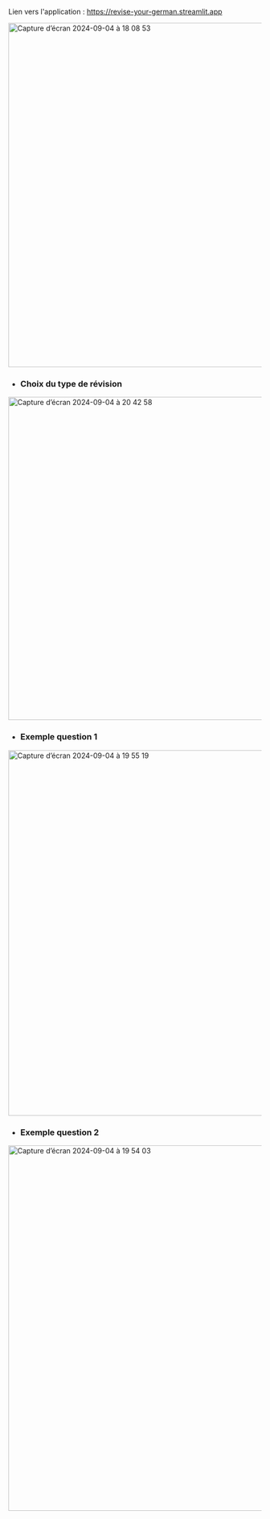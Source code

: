 Lien vers l'application : https://revise-your-german.streamlit.app

<img width="684" alt="Capture d’écran 2024-09-04 à 18 08 53" src="https://github.com/user-attachments/assets/3edddc64-3d5a-4f54-9a60-19c551daa0db">

 - ### Choix du type de révision
<img width="642" alt="Capture d’écran 2024-09-04 à 20 42 58" src="https://github.com/user-attachments/assets/760865ee-4939-4ad4-af87-de6903e1aeb2">

 - ### Exemple question 1
<img width="726" alt="Capture d’écran 2024-09-04 à 19 55 19" src="https://github.com/user-attachments/assets/7f3197a7-7afc-424e-8a05-ae5f6bce8893">

- ### Exemple question 2
<img width="726" alt="Capture d’écran 2024-09-04 à 19 54 03" src="https://github.com/user-attachments/assets/7c5605f3-913d-49fe-8c52-964d9535400d">
